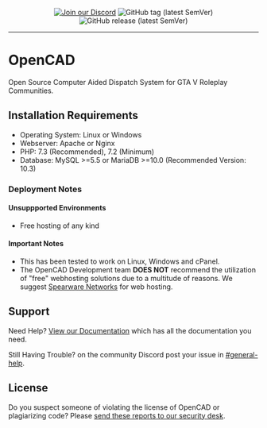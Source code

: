 <p align="center">
<a href="http://discord.io/opencadproject"><img alt="Join our Discord" src="https://img.shields.io/discord/352884538676084756?style=for-the-badge"></a>
<img alt="GitHub tag (latest SemVer)" src="https://img.shields.io/github/v/tag/opencad-app/opencad-php?style=for-the-badge">
<img alt="GitHub release (latest SemVer)" src="https://img.shields.io/github/v/release/opencad-app/opencad-php?style=for-the-badge">
</p>

-------------------

# OpenCAD
Open Source Computer Aided Dispatch System for GTA V Roleplay Communities.

## Installation Requirements
* Operating System: Linux or Windows
* Webserver: Apache or Nginx
* PHP: 7.3 (Recommended), 7.2 (Minimum)
* Database: MySQL >=5.5 or MariaDB >=10.0  (Recommended Version: 10.3)

### Deployment Notes

#### Unsuppported Environments
* Free hosting of any kind

#### Important Notes
* This has been tested to work on Linux, Windows and cPanel.
* The OpenCAD Development team **DOES NOT** recommend the utilization of "free" webhosting solutions due to a multitude of reasons. We suggest [Spearware Networks](https://spearwarenetworks.com/web-hosting/) for web hosting.

## Support

Need Help? [View our Documentation](https://guides.opencad.io) which has all the documentation you need.

Still Having Trouble? on the community Discord post your issue in [#general-help](http://discord.io/opencadproject).

## License

Do you suspect someone of violating the license of OpenCAD or plagiarizing code? Please [send these reports to our security desk](https://security.opencad.io/).
